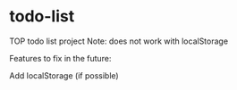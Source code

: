# todo-list
TOP todo list project
Note: does not work with localStorage

Features to fix in the future:

Add localStorage (if possible)

